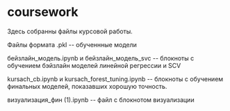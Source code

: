 # coursework

Здесь собранны файлы курсовой работы.

Файлы формата .pkl -- обученнные модели

бейзлайн_модель.ipynb и бейзлайн_модель_svc -- блокноты с обучением бэйзлайн моделей линейной регрессии и SCV

kursach_cb.ipynb и kursach_forest_tuning.ipynb -- блокноты с обучением финальных моделей, показавших хорошую точность.

визуализация_фин (1).ipynb -- файл с блокнотом визуализации 

